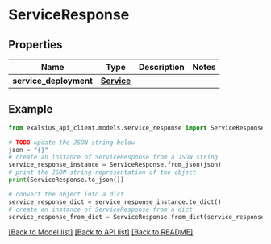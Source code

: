 # ServiceResponse


## Properties

Name | Type | Description | Notes
------------ | ------------- | ------------- | -------------
**service_deployment** | [**Service**](Service.md) |  | 

## Example

```python
from exalsius_api_client.models.service_response import ServiceResponse

# TODO update the JSON string below
json = "{}"
# create an instance of ServiceResponse from a JSON string
service_response_instance = ServiceResponse.from_json(json)
# print the JSON string representation of the object
print(ServiceResponse.to_json())

# convert the object into a dict
service_response_dict = service_response_instance.to_dict()
# create an instance of ServiceResponse from a dict
service_response_from_dict = ServiceResponse.from_dict(service_response_dict)
```
[[Back to Model list]](../README.md#documentation-for-models) [[Back to API list]](../README.md#documentation-for-api-endpoints) [[Back to README]](../README.md)


